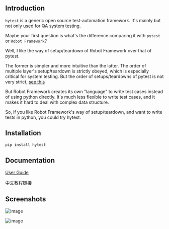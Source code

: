 ## Introduction

`hytest` is a generic open source test-automation framework. It's mainly but not only used for QA system testing.

Maybe your first question is what's the difference comparing it with `pytest` or  `Robot Framework`?

Well, I like the way of setup/teardown of Robot Framework over that of pytest.

The former is simpler and more intuitive than the latter. The order of multiple layer's setup/teardown is strictly obeyed, which is especially critical for system testing.  But the order of setups/teardowns of pytest is not very strict, [see this](https://github.com/pytest-dev/pytest/issues/7416)

But Robot Framework creates its own "language" to write test cases instead of using python directly. It's much less flexible to write test cases, and it makes it hard to deal with complex data structure. 


So, if you like Robot Framework's way of setup/teardown,  and want to write tests in python, you could try hytest.


## Installation

```py
pip install hytest
```

## Documentation

[User Guide](https://github.com/jcyrss/hytest/blob/main/Documentation.md)


[中文教程链接](https://www.byhy.net/tut/auto/hytest/01/)


## Screenshots

![image](https://github.com/jcyrss/hytest/assets/10496014/ff227feb-b2ec-4b4e-aa76-caa6e0dd0936)

![image](https://github.com/jcyrss/hytest/assets/10496014/4d25fc5d-8fec-4db1-ab2b-d84ecbc06004)
